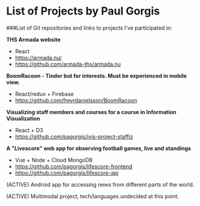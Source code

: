 # List of Projects by Paul Gorgis
###List of Git repositories and links to projects I've participated in:

**THS Armada website**
- React
- https://armada.nu/
- https://github.com/armada-ths/armada.nu

**BoomRacoon - Tinder but for interests. Must be experienced in mobile view.**
- React/redux + Firebase
- https://github.com/freyrdanielsson/BoomRacoon

**Visualizing staff members and courses for a course in Information Visualization**
- React + D3
- https://github.com/pagorgis/ivis-project-staffiz

**A "Livescore" web app for observing football games, live and standings**
- Vue + Node + Cloud MongoDB
- https://github.com/pagorgis/lifescore-frontend
- https://github.com/pagorgis/lifescore-api

(ACTIVE) Android app for accessing news from different parts of the world.

(ACTIVE) Multimodal project, tech/languages undecided at this point.
